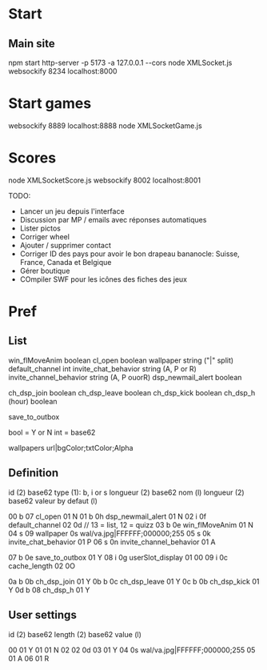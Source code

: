 # Start

## Main site
npm start
http-server -p 5173 -a 127.0.0.1 --cors
node XMLSocket.js
websockify 8234 localhost:8000

# Start games
websockify 8889 localhost:8888
node XMLSocketGame.js

# Scores

node XMLSocketScore.js
websockify 8002 localhost:8001

TODO:

* Lancer un jeu depuis l'interface
* Discussion par MP / emails avec réponses automatiques
* Lister pictos
* Corriger wheel
* Ajouter / supprimer contact
* Corriger ID des pays pour avoir le bon drapeau bananocle: Suisse, France, Canada et Belgique
* Gérer boutique
* COmpiler SWF pour les icônes des fiches des jeux

# Pref

## List

win_flMoveAnim boolean
cl_open boolean
wallpaper string ("|" split)
default_channel int
invite_chat_behavior string (A, P or R)
invite_channel_behavior string (A, P ouorR)
dsp_newmail_alert boolean

ch_dsp_join boolean
ch_dsp_leave boolean
ch_dsp_kick boolean
ch_dsp_h (hour) boolean

save_to_outbox

bool = Y or N
int = base62

wallpapers url|bgColor;txtColor;Alpha

## Definition

id (2) base62
type (1): b, i or s
longueur (2) base62
nom (l)
longueur (2) base62
valeur by defaut (l)

00 b 07 cl_open 01 N
01 b 0h dsp_newmail_alert 01 N
02 i 0f default_channel 02 0d // 13 = list, 12 = quizz
03 b 0e win_flMoveAnim 01 N
04 s 09 wallpaper 0s wal/va.jpg|FFFFFF;000000;255
05 s 0k invite_chat_behavior 01 P
06 s 0n invite_channel_behavior 01 A

07 b 0e save_to_outbox 01 Y
08 i 0g userSlot_display 01 00
09 i 0c cache_length 02 0O

0a b 0b ch_dsp_join 01 Y
0b b 0c ch_dsp_leave 01 Y
0c b 0b ch_dsp_kick 01 Y
0d b 08 ch_dsp_h 01 Y

## User settings

id (2) base62
length (2) base62
value (l)

00 01 Y
01 01 N
02 02 0d
03 01 Y
04 0s wal/va.jpg|FFFFFF;000000;255
05 01 A
06 01 R

